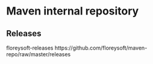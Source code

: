 # Maven internal repository

## Releases
<repository>
    <id>floreysoft-releases</id>
    <url>https://github.com/floreysoft/maven-repo/raw/master/releases</url>
</repository>

